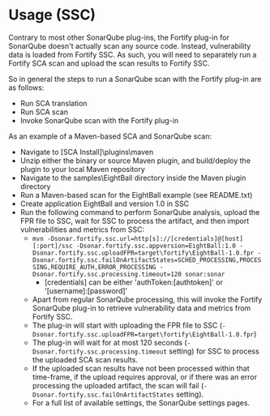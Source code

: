 # Usage (SSC)
Contrary to most other SonarQube plug-ins, the Fortify plug-in for SonarQube doesn't actually scan any source 
code. Instead, vulnerability data is loaded from Fortify SSC. As such, you will need to separately run a 
Fortify SCA scan and upload the scan results to Fortify SSC.

So in general the steps to run a SonarQube scan with the Fortify plug-in are as follows:

* Run SCA translation
* Run SCA scan
* Invoke SonarQube scan with the Fortify plug-in

As an example of a Maven-based SCA and SonarQube scan:

* Navigate to [SCA Install]\plugins\maven
* Unzip either the binary or source Maven plugin, and build/deploy the plugin to your local Maven repository
* Navigate to the samples\EightBall directory inside the Maven plugin directory
* Run a Maven-based scan for the EightBall example (see README.txt)
* Create application EightBall and version 1.0 in SSC
* Run the following command to perform SonarQube analysis, upload the FPR file to SSC, wait for SSC to process
  the artifact, and then import vulnerabilities and metrics from SSC:
    * `mvn -Dsonar.fortify.ssc.url=http[s]://[credentials]@[host][:port]/ssc -Dsonar.fortify.ssc.appversion=EightBall:1.0 -Dsonar.fortify.ssc.uploadFPR=target\fortify\EightBall-1.0.fpr -Dsonar.fortify.ssc.failOnArtifactStates=SCHED_PROCESSING,PROCESSING,REQUIRE_AUTH,ERROR_PROCESSING -Dsonar.fortify.ssc.processing.timeout=120 sonar:sonar`
        * [credentials] can be either 'authToken:[authtoken]' or '[username]:[password]'
    * Apart from regular SonarQube processing, this will invoke the Fortify SonarQube plug-in to retrieve vulnerability data and metrics from Fortify SSC. 
    * The plug-in will start with uploading the FPR file to SSC (`-Dsonar.fortify.ssc.uploadFPR=target\fortify\EightBall-1.0.fpr`)
    * The plug-in will wait for at most 120 seconds (`-Dsonar.fortify.ssc.processing.timeout` setting) for SSC to process the uploaded SCA scan results. 
    * If the uploaded scan results have not been processed within that time-frame, if the upload requires approval, or if there was an error processing the uploaded artifact, the scan will fail (`-Dsonar.fortify.ssc.failOnArtifactStates` setting).
    * For a full list of available settings, the SonarQube settings pages.
